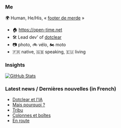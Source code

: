 ### Me

🌍 Human, He/His, « [footer de merde](https://open-time.net/post/2013/07/17/La-veritable-histoire-du-Footer-de-merde-) » 
* 🏠 https://open-time.net 
* 🛠️ Lead dev' of [dotclear](https://git.dotclear.org/dev/dotclear)
* 📷 photo, 🚲 vélo, 🏍️ moto 
* 🇫🇷 native, 🇬🇧 speaking, 🇪🇺 living

### Insights

[![GitHub Stats](https://github-readme-stats-sigma-five.vercel.app/api?username=franck-paul)](https://github.com/franck-paul)

### Latest news / Dernières nouvelles (in French)

<!-- BLOG-POST-LIST:START -->
- [Dotclear et l&#39;IA](https://open-time.net/post/2024/06/04/Dotclear-et-l-IA)
- [Mais pourquoi ?](https://open-time.net/post/2024/06/03/Mais-pourquoi)
- [Tribu](https://open-time.net/post/2024/06/02/Tribu)
- [Colonnes et boîtes](https://open-time.net/post/2024/06/01/Colonnes-et-boites)
- [En route](https://open-time.net/post/2024/05/31/En-route)
<!-- BLOG-POST-LIST:END -->
